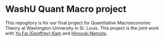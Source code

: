 # WashU Quant Macro project
This repogitory is for our final project for Quantitative Macroeconomic Theory at Washington University in St. Louis.
This project is the joint work with [Yu Fai (Geoffrey) Kam](https://economics.wustl.edu/people/yu-fai-geoffrey-kam) and [Hiroyuki Nemoto](https://economics.wustl.edu/people/hiroyuki-nemoto).
